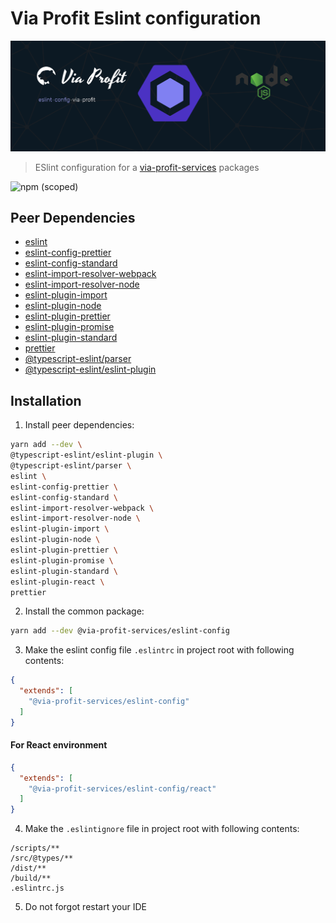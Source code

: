 # Via Profit Eslint configuration

![via-profit-eslint-cover](./assets/via-profit-eslint-cover.png)

> ESlint configuration for a [via-profit-services](https://github.com/via-profit-services) packages


![npm (scoped)](https://img.shields.io/npm/v/@via-profit-services/eslint-config?color=blue)

## Peer Dependencies
 - [eslint](https://www.npmjs.com/package/eslint)
 - [eslint-config-prettier](https://www.npmjs.com/package/eslint-config-prettier)
 - [eslint-config-standard](https://www.npmjs.com/package/eslint-config-standard)
 - [eslint-import-resolver-webpack](https://www.npmjs.com/package/eslint-import-resolver-webpack)
 - [eslint-import-resolver-node](https://www.npmjs.com/package/eslint-import-resolver-node)
 - [eslint-plugin-import](https://www.npmjs.com/package/eslint-plugin-import)
 - [eslint-plugin-node](https://www.npmjs.com/package/eslint-plugin-node)
 - [eslint-plugin-prettier](https://www.npmjs.com/package/eslint-plugin-prettier)
 - [eslint-plugin-promise](https://www.npmjs.com/package/eslint-plugin-promise)
 - [eslint-plugin-standard](https://www.npmjs.com/package/eslint-plugin-standard)
 - [prettier](https://www.npmjs.com/package/prettier)
 - [@typescript-eslint/parser](https://www.npmjs.com/package/@typescript-eslint/parser)
 - [@typescript-eslint/eslint-plugin](https://www.npmjs.com/package/@typescript-eslint/eslint-plugin)

## Installation

1. Install peer dependencies:

```bash
yarn add --dev \
@typescript-eslint/eslint-plugin \
@typescript-eslint/parser \
eslint \
eslint-config-prettier \
eslint-config-standard \
eslint-import-resolver-webpack \
eslint-import-resolver-node \
eslint-plugin-import \
eslint-plugin-node \
eslint-plugin-prettier \
eslint-plugin-promise \
eslint-plugin-standard \
eslint-plugin-react \
prettier
```

2. Install the common package:

```bash
yarn add --dev @via-profit-services/eslint-config
```

3. Make the eslint config file `.eslintrc` in project root with following contents:

```json
{
  "extends": [
    "@via-profit-services/eslint-config"
  ]
}
```

#### For React environment

```json
{
  "extends": [
    "@via-profit-services/eslint-config/react"
  ]
}
```


4. Make the `.eslintignore` file in project root with following contents:

```
/scripts/**
/src/@types/**
/dist/**
/build/**
.eslintrc.js
```

5. Do not forgot restart your IDE